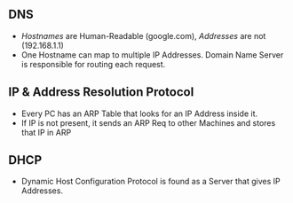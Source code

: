 ## DNS

- *Hostnames* are Human-Readable (google.com), *Addresses* are not (192.168.1.1)
- One Hostname can map to multiple IP Addresses. Domain Name Server is responsible for routing each request.
## IP & Address Resolution Protocol

- Every PC has an ARP Table that looks for an IP Address inside it.
- If IP is not present, it sends an ARP Req to other Machines and stores that IP in ARP
## DHCP

- Dynamic Host Configuration Protocol is found as a Server that gives IP Addresses.